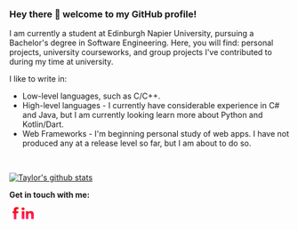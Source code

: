 ### Hey there 👋 welcome to my GitHub profile!

I am currently a student at Edinburgh Napier University, pursuing a Bachelor's degree in Software Engineering. Here, you will find: personal projects, university courseworks, and group projects I've contributed to during my time at university.

I like to write in:
* Low-level languages, such as C/C++.
* High-level languages - I currently have considerable experience in C# and Java, but I am currently looking learn more about Python and Kotlin/Dart.
* Web Frameworks - I'm beginning personal study of web apps. I have not produced any at a release level so far, but I am about to do so.
<br/>

[![Taylor's github stats](https://github-readme-stats.vercel.app/api?username=taylorc1009&count_private=true&include_all_commits=true&theme=radical)](https://google.com)

__Get in touch with me:__

[<img align="left" alt="Facebook" width="22px" src="icons/facebook.svg"/>][facebook]
[<img align="left" alt="LinkedIn" width="22px" src="icons/linkedin.svg"/>][linkedin]

[facebook]: https://www.facebook.com/taylorc1009
[linkedin]: https://www.linkedin.com/in/taylor-courtney-27a70019b

<!--
**taylorc1009/taylorc1009** is a ✨ _special_ ✨ repository because its `README.md` (this file) appears on your GitHub profile.

Here are some ideas to get you started:

- 🔭 I’m currently working on ...
- 🌱 I’m currently learning ...
- 👯 I’m looking to collaborate on ...
- 🤔 I’m looking for help with ...
- 💬 Ask me about ...
- 📫 How to reach me: ...
- 😄 Pronouns: ...
- ⚡ Fun fact: ...
-->
